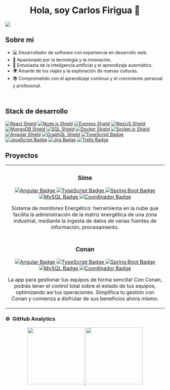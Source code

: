 <div align="center">
<h1 align="center">Hola, soy Carlos Firigua</a> 👋</h1>
</div>
<img src="https://imgur.com/i8myms6.png">

## Sobre mi
- 💻 Desarrollador de software con experiencia en desarrollo web.
- 🚀 Apasionado por la tecnología y la innovación.
- 🤖 Entusiasta de la inteligencia artificial y el aprendizaje automático.
- 🌍 Amante de los viajes y la exploración de nuevas culturas.
- 📚 Comprometido con el aprendizaje continuo y el crecimiento personal y profesional.
<br>

## Stack de desarrollo
[![React Shield](https://img.shields.io/badge/-React-blue?style=for-the-badge&logo=react)](https://reactjs.org/)
[![Node.js Shield](https://img.shields.io/badge/-Node.js-green?style=for-the-badge&logo=node.js)](https://nodejs.org/)
[![Express Shield](https://img.shields.io/badge/-Express-lightgrey?style=for-the-badge&logo=express)](https://expressjs.com/)
[![NestJS Shield](https://img.shields.io/badge/-NestJS-red?style=for-the-badge&logo=nestjs)](https://nestjs.com/)
[![MongoDB Shield](https://img.shields.io/badge/-MongoDB-green?style=for-the-badge&logo=mongodb)](https://www.mongodb.com/)
[![SQL Shield](https://img.shields.io/badge/-SQL-lightgrey?style=for-the-badge&logo=sql)](https://www.sql.org/)
[![Docker Shield](https://img.shields.io/badge/-Docker-blue?style=for-the-badge&logo=docker)](https://www.docker.com/)
[![Socket.io Shield](https://img.shields.io/badge/-Socket.io-black?style=for-the-badge&logo=socket.io)](https://socket.io/)
[![Angular Shield](https://img.shields.io/badge/-Angular-red?style=for-the-badge&logo=angular)](https://angular.io/)
[![GraphQL Shield](https://img.shields.io/badge/-GraphQL-E10098?style=for-the-badge&logo=graphql)](https://graphql.org/)
[![TypeScript Badge](https://img.shields.io/badge/-TypeScript-blue?style=for-the-badge&logo=typescript)](https://www.typescriptlang.org/)
[![JavaScript Badge](https://img.shields.io/badge/-JavaScript-yellow?style=for-the-badge&logo=javascript)](https://developer.mozilla.org/en-US/docs/Web/JavaScript)
[![Jira Badge](https://img.shields.io/badge/-Jira-blue?style=for-the-badge&logo=jira)](https://www.atlassian.com/software/jira)
[![Trello Badge](https://img.shields.io/badge/-Trello-green?style=for-the-badge&logo=trello)](https://trello.com/)

## Proyectos

<table>
    <tr>
        <td width="50%">
            <h3 align="center">Sime</h3>
            <div align="center">
                <p>
                    <a href="https://angular.io/" target="_blank">
                        <img src="https://img.shields.io/badge/-Angular-red?style=for-the-badge&logo=angular" alt="Angular Badge">
                    </a>
                    <a href="https://www.typescriptlang.org/" target="_blank">
                        <img src="https://img.shields.io/badge/-TypeScript-blue?style=for-the-badge&logo=typescript" alt="TypeScript Badge">
                    </a>
                    <a href="https://spring.io/projects/spring-boot" target="_blank">
                        <img src="https://img.shields.io/badge/-Spring_Boot-6db33f?style=for-the-badge&logo=spring" alt="Spring Boot Badge">
                    </a>
                    <a href="https://www.mysql.com/" target="_blank">
                        <img src="https://img.shields.io/badge/-MySQL-4479A1?style=for-the-badge&logo=mysql" alt="MySQL Badge">
                    </a>
                    <a href="https://yourprojectlink.com" target="_blank">
                        <img src="https://img.shields.io/badge/Coordinador-ff69b4?style=for-the-badge" alt="Coordinador Badge">
                    </a>
                </p>
                <p>Sistema de monitoreo Energético: herramienta en la nube que facilita la administración de la matriz energética de una zona industrial, mediante la ingesta de datos de varias fuentes de información, procesamiento.</p>
            </div>
        </td>
    </tr>
    <tr>
        <td width="50%">
            <h3 align="center">Conan</h3>
            <div align="center">
                <p>
                    <a href="https://angular.io/" target="_blank">
                        <img src="https://img.shields.io/badge/-Angular-red?style=for-the-badge&logo=angular" alt="Angular Badge">
                    </a>
                    <a href="https://www.typescriptlang.org/" target="_blank">
                        <img src="https://img.shields.io/badge/-TypeScript-blue?style=for-the-badge&logo=typescript" alt="TypeScript Badge">
                    </a>
                    <a href="https://spring.io/projects/spring-boot" target="_blank">
                        <img src="https://img.shields.io/badge/-Spring_Boot-6db33f?style=for-the-badge&logo=spring" alt="Spring Boot Badge">
                    </a>
                    <a href="https://www.mysql.com/" target="_blank">
                        <img src="https://img.shields.io/badge/-MySQL-4479A1?style=for-the-badge&logo=mysql" alt="MySQL Badge">
                    </a>
                    <a href="https://yourprojectlink.com" target="_blank">
                        <img src="https://img.shields.io/badge/Coordinador-ff69b4?style=for-the-badge" alt="Coordinador Badge">
                    </a>
                </p>
                <p>La app para gestionar tus equipos de forma sencilla! Con Conan, podrás tener el control total sobre el estado de tus equipos, optimizando así tus operaciones. Simplifica tu gestión con Conan y comienza a disfrutar de sus beneficios ahora mismo.</p>
            </div>
        </td>
    </tr>
</table>





### ⚙️ &nbsp;GitHub Analytics

<p align="center">
<a href="https://github.com/clfirigua">
  <img height="180em" src="https://github-readme-stats-eight-theta.vercel.app/api?username=clfirigua&show_icons=true&theme=algolia&include_all_commits=true&count_private=true"/>
  <img height="180em" src="https://github-readme-stats-eight-theta.vercel.app/api/top-langs/?username=clfirigua&layout=compact&langs_count=8&theme=algolia"/>
</a>
</p>
